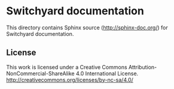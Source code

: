 # Switchyard documentation

This directory contains Sphinx source (http://sphinx-doc.org/) for Switchyard documentation.

## License

This work is licensed under a Creative Commons Attribution-NonCommercial-ShareAlike 4.0 International License.
http://creativecommons.org/licenses/by-nc-sa/4.0/

